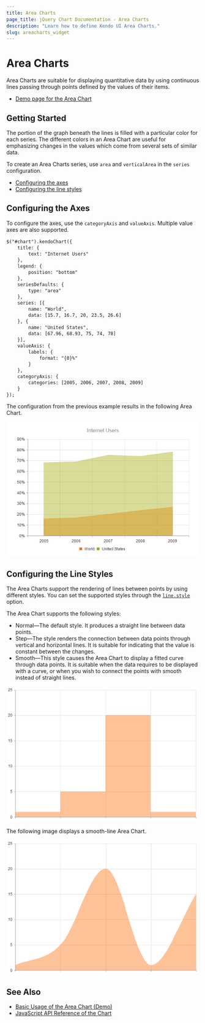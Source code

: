 ```yaml
---
title: Area Charts
page_title: jQuery Chart Documentation - Area Charts
description: "Learn how to define Kendo UI Area Charts."
slug: areacharts_widget
---
```


# Area Charts

Area Charts are suitable for displaying quantitative data by using continuous lines passing through points defined by the values of their items.

* [Demo page for the Area Chart](https://demos.telerik.com/kendo-ui/area-charts/index)

## Getting Started

The portion of the graph beneath the lines is filled with a particular color for each series. The different colors in an Area Chart are useful for emphasizing changes in the values which come from several sets of similar data.

To create an Area Charts series, use `area` and `verticalArea` in the `series` configuration.

* [Configuring the axes](#configuring-the-axes)
* [Configuring the line styles](#configuring-the-line-styles)

## Configuring the Axes

To configure the axes, use the `categoryAxis` and `valueAxis`. Multiple value axes are also supported.

    $("#chart").kendoChart({
        title: {
            text: "Internet Users"
        },
        legend: {
            position: "bottom"
        },
        seriesDefaults: {
            type: "area"
        },
        series: [{
            name: "World",
            data: [15.7, 16.7, 20, 23.5, 26.6]
        }, {
            name: "United States",
            data: [67.96, 68.93, 75, 74, 78]
        }],
        valueAxis: {
            labels: {
                format: "{0}%"
            }
        },
        categoryAxis: {
            categories: [2005, 2006, 2007, 2008, 2009]
        }
    });


The configuration from the previous example results in the following Area Chart.

![Kendo UI for jQuery Area Chart Overview](chart-area-overview.png)

## Configuring the Line Styles

The Area Charts support the rendering of lines between points by using different styles. You can set the supported styles through the [`line.style`](/api/javascript/dataviz/ui/chart/configuration/series.line#series.line.style) option.

The Area Chart supports the following styles:

* Normal&mdash;The default style. It produces a straight line between data points.
* Step&mdash;The style renders the connection between data points through vertical and horizontal lines. It is suitable for indicating that the value is constant between the changes.
* Smooth&mdash;This style causes the Area Chart to display a fitted curve through data points. It is suitable when the data requires to be displayed with a curve, or when you wish to connect the points with smooth instead of straight lines.

![Kendo UI for jQuery Step-line Area Chart example](chart-step-area.png)

The following image displays a smooth-line Area Chart.

![Kendo UI for jQuery Smooth-line Area Chart example](chart-smooth-area.png)

## See Also

* [Basic Usage of the Area Chart (Demo)](https://demos.telerik.com/kendo-ui/area-charts/index)
* [JavaScript API Reference of the Chart](/api/javascript/dataviz/ui/chart)
